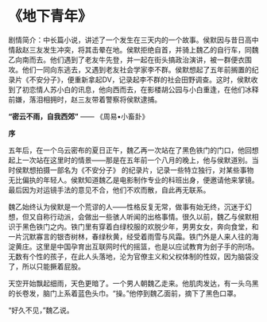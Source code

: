 # 《地下青年》

剧情简介：中长篇小说，讲述了一个发生在三天内的一个故事。侯默因与昔日高中情敌赵三友发生冲突，将其击晕在地。侯默拒绝自首，并骑上魏乙的自行车，同魏乙向南而去。他们遇到了老友牛先登，并一起在街头搞政治演讲，被一群便衣围攻。他们一同向东逃去，又遇到老友社会学家李不群。侯默想起了五年前搁置的纪录片《不安分子》，便重新拿起DV，记录起李不群的社会田野调查。这时，侯默收到了初恋情人苏小白的讯息，他向西而去，在影楼胡公园与小白重逢，在他们冰释前嫌，落泪相拥时，赵三友带着警察将侯默逮捕。

**“密云不雨，自我西郊”** —— 《周易•小畜卦》

**序**

五年后，在一个乌云密布的夏日正午，魏乙再一次站在了黑色铁门的门口，他回想起上一次站在这里时的情景——那是在五年前一个八月的晚上，他与侯默道别。当时侯默想拍摄一部名为《不安分子》 的纪录片，记录一些特立独行，对某些事物无比偏执的年轻人。侯默知道魏乙是电影制作专业的科班出身，便邀请他来掌镜。最后因为对运镜手法的意见不合，他们不欢而散，自此再无联系。

魏乙始终认为侯默是一个荒谬的人——性格反复无常，做事有始无终，沉迷于幻想，但又自称行动派，会做出一些骇人听闻的出格事情。很久以前，魏乙与侯默相识于黑色铁门之内。铁门里有穿着白绿校服的欢脱少年，男男女女，奔向食堂，和一片沉默寡言的银杏树林，春绿秋黄，经受着雨雪与风霜。铁门外是人来人往的海淀黄庄。这里是中国孕育出互联网时代的摇篮，也是以应试教育为刽子手的刑场。无数有个性的孩子，在此人头落地，沦为官僚主义和父权体制的性奴，因为脑袋没了，所以只能撅着屁股。

天空开始飘起细雨，天色更暗了。一个男人朝魏乙走来。他肌肉发达，有一头乌黑的长卷发，脑门上系着蓝色头巾。“操。”他停到魏乙面前，摘下了黑色口罩。

“好久不见，”魏乙说。

